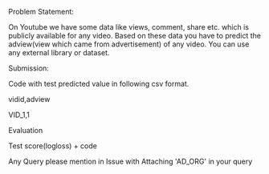 Problem Statement:

 On Youtube we have some data like views, comment, share etc. which is publicly available for any video.
 Based on these data you have to predict the adview(view which came from advertisement) of any video.
 You can use any external library or dataset.

Submission:

Code with test predicted value in following csv format.

vidid,adview

VID_1,1

Evaluation

Test score(logloss) + code
 
Any Query please mention in Issue with Attaching 'AD_ORG' in your query
